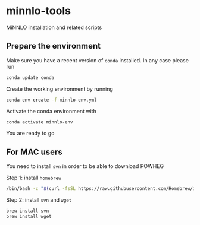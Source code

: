 # minnlo-tools

MiNNLO installation and related scripts

## Prepare the environment

Make sure you have a recent version of `conda` installed. In any case please run

```bash
conda update conda
```

Create the working environment by running

```bash
conda env create -f minnlo-env.yml
```

Activate the conda environment with

```bash
conda activate minnlo-env
```

You are ready to go

## For MAC users

You need to install `svn` in order to be able to download POWHEG

Step 1: install `homebrew`

```bash
/bin/bash -c "$(curl -fsSL https://raw.githubusercontent.com/Homebrew/install/HEAD/install.sh)"
```

Step 2: install `svn` and `wget`

```bash
brew install svn
brew install wget
```
